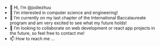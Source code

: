 - 👋 Hi, I’m @jodiezhuu
- 👀 I’m interested in computer science and engineering!
- 🌱 I’m currently on my last chapter of the International Baccalaureate program and am very excited to see what my future holds!
- 💞️ I’m looking to collaborate on  web development or react app projects in the future, so feel free to contact me!
- 📫 How to reach me ...

<!---
jodiezhuu/jodiezhuu is a ✨ special ✨ repository because its `README.md` (this file) appears on your GitHub profile.
You can click the Preview link to take a look at your changes.
--->
